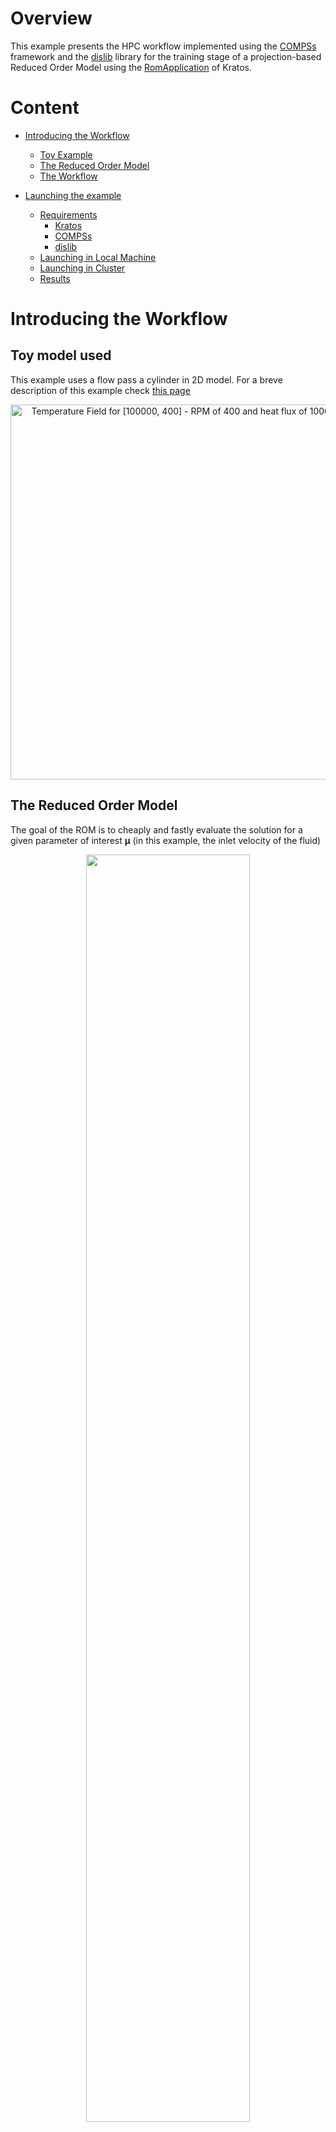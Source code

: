 # Overview
This example presents the HPC workflow implemented using the [COMPSs](https://compss-doc.readthedocs.io/en/stable/) framework and the [dislib](https://dislib.readthedocs.io/en/release-0.7/) library for the training stage of a projection-based Reduced Order Model using the [RomApplication](https://github.com/KratosMultiphysics/Kratos/tree/master/applications/RomApplication) of Kratos.

# Content
* [Introducing the Workflow][presentation]
    * [Toy Example][example]
    * [The Reduced Order Model][rom]
    * [The Workflow][workflow]
    
* [Launching the example][launching]
    * [Requirements][requirements]
        * [Kratos][kratos]
        * [COMPSs][compss]
        * [dislib][dislib]        
    * [Launching in Local Machine][local]
    * [Launching in Cluster][cluster]
    * [Results][results]
    
    

[presentation]:https://github.com/KratosMultiphysics/Examples/tree/master/eFlows4HPC/ROM_workflow#introducing-the-workflow
[launching]:https://github.com/KratosMultiphysics/Examples/tree/master/eFlows4HPC/ROM_workflow#launching-the-example
[example]:https://github.com/KratosMultiphysics/Examples/tree/master/eFlows4HPC/ROM_workflow#toy-model-used
[rom]://https:github.com/KratosMultiphysics/Examples/tree/master/eFlows4HPC/ROM_workflow#the-reduced-order-model
[workflow]:https://github.com/KratosMultiphysics/Examples/tree/master/eFlows4HPC/ROM_workflow#the-workflow
[launching]:https://github.com/KratosMultiphysics/Examples/tree/master/eFlows4HPC/ROM_workflow#launching-the-example
[requirements]:https://github.com/KratosMultiphysics/Examples/tree/master/eFlows4HPC/ROM_workflow#requirements
[kratos]:https://github.com/KratosMultiphysics/Examples/tree/master/eFlows4HPC/ROM_workflow#kratos
[compss]:https://github.com/KratosMultiphysics/Examples/tree/master/eFlows4HPC/ROM_workflow#compss
[dislib]:https://github.com/KratosMultiphysics/Examples/tree/master/eFlows4HPC/ROM_workflow#dislib
[local]:https://github.com/KratosMultiphysics/Examples/tree/master/eFlows4HPC/ROM_workflow#launching-in-local-machine
[cluster]:https://github.com/KratosMultiphysics/Examples/tree/master/eFlows4HPC/ROM_workflow#launching-in-cluster
[results]:https://github.com/KratosMultiphysics/Examples/tree/master/eFlows4HPC/ROM_workflow#checking-the-results

# Introducing the Workflow

## Toy model used

This example uses a flow pass a cylinder in 2D model. For a breve description of this example check [this page](https://github.com/KratosMultiphysics/Examples/tree/master/fluid_dynamics/validation/body_fitted_cylinder_100Re)

<p align="center">
  <img src="https://github.com/KratosMultiphysics/Examples/blob/master/eFlows4HPC/Demo_ROM_workflow/data/Animation_README.gif" alt="Temperature Field for [100000, 400] - RPM of 400 and heat flux of 100000 W/m^3." style="width: 600px;"/>
</p>

## The Reduced Order Model

The goal of the ROM is to cheaply and fastly evaluate the solution for a given parameter of interest $\boldsymbol{\mu}$ (in this example, the inlet velocity of the fluid) 

<p align=center><img height="72.125%" width="72.125%" src="./data/surrogate.png"></p>

In oder to obtain such a ROM, a campain of expensive Full Order Model FOM simulations should be launched and the collected data should be analysed.




## The workflow

We have defined 5 stages of the workflow, each of which finds a one-to-one correspondance to the functions included in the file [WorkflowExample.py](./WorkflowExample.py) 


<p align=center><img height="72.125%" width="72.125%" src="./data/Steps.png"></p>

The simulations in Kratos using the CoSimulation capabilities aim to store the outputs:
<p align=center><img height="72.125%" width="72.125%" src="./data/CoSimLogic.png"></p>

To accomplish parallelization on these simulations, Kratos simulations are done using [COMPSs](https://compss-doc.readthedocs.io/en/stable/)

<p align=center><img height="72.125%" width="72.125%" src="./data/simulations_parallel.png"></p>

And the snapshots will be gathered in dislib ([dislib](https://dislib.readthedocs.io/en/release-0.7/) and can be found [here]) arrays:
<p align=center><img height="72.125%" width="72.125%" src="./data/Snapshots_matrix.png"></p>

Moreover, a fixed-precision randomized svd (using tall and skinny QR decomposition) was used in this workflow to find the reduced basis and perform hyper-reduction. To delve into parallelization, partitioned hyper-reduction was implemented:
<p align=center><img height="72.125%" width="72.125%" src="./data/PartitionedSVD.png"></p>


# Launching the Example

## Requirements

### Kratos

This example requires the RomApplication and the FluidDynamicsApplication.

If you compiled Kratos, add both these application to the Kratos configure file. 

Linux:
```shell
add_app ${KRATOS_APP_DIR}/FluidDynamicsApplication
add_app ${KRATOS_APP_DIR}/RomApplication
```

Windows:
```shell
CALL :add_app %KRATOS_APP_DIR%/FluidDynamicsApplication
CALL :add_app %KRATOS_APP_DIR%/RomApplication
```

If on the other hand, you are using the precompiled version of Kratos, do

pip:
```shell
pip install KratosRomApplication KratosFluidDynamicsApplication
```

### COMPSs

The latest version of COMPSs can be obtained [here](https://www.bsc.es/research-and-development/software-and-apps/software-list/comp-superscalar/downloads). 

Building it in your local machine can be a bit tricky, but a docker image is also available. 

In case of doubts, or to install in a cluster, get in touch with the developers Jorge Ejarque (jorge.ejarque@bsc.es), Rosa M. Badia (rosa.m.badia@bsc.es), Support mailing list (support-compss@bsc.es).




### Dislib

The latest version of dislib can be obtained from [here](https://github.com/bsc-wdc/dislib)

Else, you can use pip

```shell
pip install dislib
```


## Launching in Local Machine

In you own computer, use the `runcompss` command to launch the workflow. 

The [WorkflowExample.py](./WorkflowExample.py) expects the directory to be passed, since COMPSs works with absolute paths.

Activate tracing `-t` and graph `-g` generation flags to better analyse the results

So, in order to launch the workflow, do

```shell
runcompss --lang=python --python_interpreter=python3 -g WorkflowExample.py $PWD
```

## Launching in Cluster

In a cluster, use the `enqueue_compss` command with the appropriate flags. For example: 

```shell
enqueue_compss \
 --qos=$queue \
 -t -g \
 --log_level=info \
 --base_log_dir=${base_log_dir} \
 --worker_in_master_cpus=0 \
 --max_tasks_per_node=12 \
 --exec_time=$time_limit \
 --python_interpreter=python3 \
 --num_nodes=$num_nodes WorkflowExample.py $PWD
 ```

## Checking the results

The graph of the job allows to see the execution order of the tasks.

In this example the graph generated looks like this

<p align=center><img height="72.125%" width="72.125%" src="./data/workflow_graph.JPG"></p>

Where the coloured circles represent the following tasks

<p align=center><img height="50.125%" width="50.125%" src="./data/tasks.png"></p>


Moreover, two numpy files are obtained representing each of the two validation stages in [the workflow](https://github.com/KratosMultiphysics/Examples/tree/master/eFlows4HPC/ROM_workflow#the-workflow)

